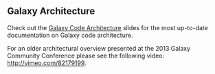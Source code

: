 <slot name="develop/linkbox" />

## Galaxy Architecture

Check out the [Galaxy Code Architecture](https://training.galaxyproject.org/training-material/topics/dev/tutorials/architecture/slides.html#1) slides for the most up-to-date documentation on Galaxy code architecture.

For an older architectural overview presented at the 2013 Galaxy Community Conference please see the following video: http://vimeo.com/82179199.

